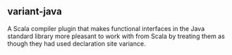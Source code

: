 ## variant-java

A Scala compiler plugin that makes functional interfaces in the Java standard library more pleasant to work
with from Scala by treating them as though they had used declaration site variance.
